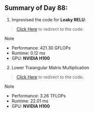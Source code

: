 ## Summary of Day 88:

1. Improvised the code for **Leaky RELU**:

> [Click Here](./leaky_imp.cu) to redirect to the code.

> [!note]
> - Performance: $421.30 \text{ GFLOPs}$
> - Runtime: $0.12 \text{ ms}$
> - GPU: **NVIDIA H100**

2. Lower Traiangular Matrix Multiplication

> [Click Here](./lower_tri.cu) to redirect to the code.

> [!note]
> - Performance: $3.26 \text{ TFLOPs}$
> - Runtime: $22.01 \text{ ms}$
> - GPU: **NVIDIA H100**
